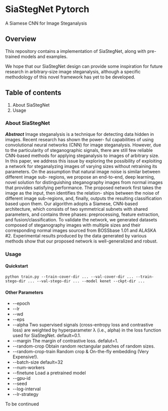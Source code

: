 # SiaStegNet Pytorch
A Siamese CNN for Image Steganalysis

## Overview
This repository contains a implementation of SiaStegNet, along with pre-trained models and examples.

We hope that our SiaStegNet design can provide some inspiration for future research in arbitrary-size image steganalysis, although a specific methodology of this novel framework has yet to be developed.

## Table of contents
1. About SiaStegNet
2. Usage

### About SiaStegNet
***Abstract*** Image steganalysis is a technique for detecting data hidden in images. Recent research has shown the power- ful capabilities of using convolutional neural networks (CNN) for image steganalysis. However, due to the particularity of steganographic signals, there are still few reliable CNN-based methods for applying steganalysis to images of arbitrary size. In this paper, we address this issue by exploring the possibility of exploiting a network for steganalyzing images of varying sizes without retraining its parameters. On the assumption that natural image noise is similar between different image sub- regions, we propose an end-to-end, deep learning, novel solution for distinguishing steganography images from normal images that provides satisfying performance. The proposed network first takes the image as the input, then identifies the relation- ships between the noise of different image sub-regions, and, finally, outputs the resulting classification based upon them. Our algorithm adopts a Siamese, CNN-based architecture, which consists of two symmetrical subnets with shared parameters, and contains three phases: preprocessing, feature extraction, and fusion/classification. To validate the network, we generated datasets composed of steganography images with multiple sizes and their corresponding normal images sourced from BOSSbase 1.01 and ALASKA #2. Experimental results produced by the data generated by various methods show that our proposed network is well-generalized and robust.

### Usage
#### Quickstart
```
python train.py --train-cover-dir ... --val-cover-dir ... --train-stego-dir ... --val-stego-dir ... --model kenet --ckpt-dir ...
```
#### Other Parameters
* --epoch
* --lr
* --wd
* --eps
* --alpha Two supervised signals (cross-entropy loss and contrastive loss) are weighted by hyperparameter λ (i.e., alpha) in the loss function used for SiaStegNet. default=0.1.
* --margin The margin of contrastive loss. defalut=1.
* --random-crop Obtain random rectangular patches of random sizes.
* --random-crop-train Random crop & On-the-fly embedding (Very Expensive!).
* --batch-size default=32
* --num-workers
* --finetune Load a pretrained model
* --gpu-id
* --seed
* --log-interval
* --lr-strategy

To be continued
